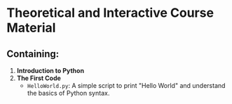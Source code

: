 # Theoretical and Interactive Course Material

## Containing:

1. **Introduction to Python**
2. **The First Code**
    - `HelloWorld.py`: A simple script to print "Hello World" and understand the basics of Python syntax.
